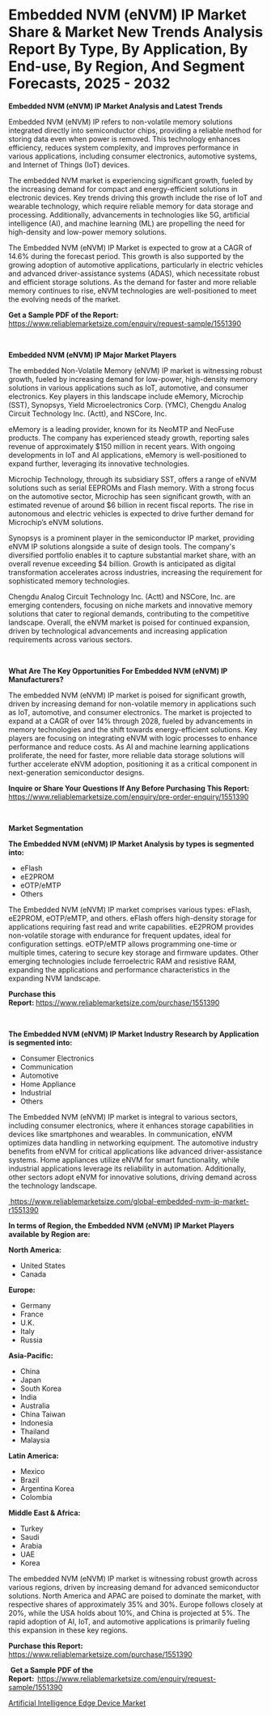<p><h1>Embedded NVM (eNVM) IP Market Share & Market New Trends Analysis Report By Type, By Application, By End-use, By Region, And Segment Forecasts, 2025 - 2032</h1></p><p><strong>Embedded NVM (eNVM) IP Market Analysis and Latest Trends</strong></p>
<p><p>Embedded NVM (eNVM) IP refers to non-volatile memory solutions integrated directly into semiconductor chips, providing a reliable method for storing data even when power is removed. This technology enhances efficiency, reduces system complexity, and improves performance in various applications, including consumer electronics, automotive systems, and Internet of Things (IoT) devices.</p><p>The embedded NVM market is experiencing significant growth, fueled by the increasing demand for compact and energy-efficient solutions in electronic devices. Key trends driving this growth include the rise of IoT and wearable technology, which require reliable memory for data storage and processing. Additionally, advancements in technologies like 5G, artificial intelligence (AI), and machine learning (ML) are propelling the need for high-density and low-power memory solutions.</p><p>The Embedded NVM (eNVM) IP Market is expected to grow at a CAGR of 14.6% during the forecast period. This growth is also supported by the growing adoption of automotive applications, particularly in electric vehicles and advanced driver-assistance systems (ADAS), which necessitate robust and efficient storage solutions. As the demand for faster and more reliable memory continues to rise, eNVM technologies are well-positioned to meet the evolving needs of the market.</p></p>
<p><strong>Get a Sample PDF of the Report:&nbsp;</strong> <a href="https://www.reliablemarketsize.com/enquiry/request-sample/1551390?utm_campaign=3101&utm_medium=2&utm_source=Github&utm_content=ia&utm_term=06042025&utm_id=embedded-nvm-envm-ip">https://www.reliablemarketsize.com/enquiry/request-sample/1551390</a></p>
<p>&nbsp;</p>
<p><strong>Embedded NVM (eNVM) IP Major Market Players</strong></p>
<p><p>The embedded Non-Volatile Memory (eNVM) IP market is witnessing robust growth, fueled by increasing demand for low-power, high-density memory solutions in various applications such as IoT, automotive, and consumer electronics. Key players in this landscape include eMemory, Microchip (SST), Synopsys, Yield Microelectronics Corp. (YMC), Chengdu Analog Circuit Technology Inc. (Actt), and NSCore, Inc.</p><p>eMemory is a leading provider, known for its NeoMTP and NeoFuse products. The company has experienced steady growth, reporting sales revenue of approximately $150 million in recent years. With ongoing developments in IoT and AI applications, eMemory is well-positioned to expand further, leveraging its innovative technologies.</p><p>Microchip Technology, through its subsidiary SST, offers a range of eNVM solutions such as serial EEPROMs and Flash memory. With a strong focus on the automotive sector, Microchip has seen significant growth, with an estimated revenue of around $6 billion in recent fiscal reports. The rise in autonomous and electric vehicles is expected to drive further demand for Microchip’s eNVM solutions.</p><p>Synopsys is a prominent player in the semiconductor IP market, providing eNVM IP solutions alongside a suite of design tools. The company's diversified portfolio enables it to capture substantial market share, with an overall revenue exceeding $4 billion. Growth is anticipated as digital transformation accelerates across industries, increasing the requirement for sophisticated memory technologies.</p><p>Chengdu Analog Circuit Technology Inc. (Actt) and NSCore, Inc. are emerging contenders, focusing on niche markets and innovative memory solutions that cater to regional demands, contributing to the competitive landscape. Overall, the eNVM market is poised for continued expansion, driven by technological advancements and increasing application requirements across various sectors.</p></p>
<p>&nbsp;</p>
<p><strong>What Are The Key Opportunities For Embedded NVM (eNVM) IP Manufacturers?</strong></p>
<p><p>The embedded NVM (eNVM) IP market is poised for significant growth, driven by increasing demand for non-volatile memory in applications such as IoT, automotive, and consumer electronics. The market is projected to expand at a CAGR of over 14% through 2028, fueled by advancements in memory technologies and the shift towards energy-efficient solutions. Key players are focusing on integrating eNVM with logic processes to enhance performance and reduce costs. As AI and machine learning applications proliferate, the need for faster, more reliable data storage solutions will further accelerate eNVM adoption, positioning it as a critical component in next-generation semiconductor designs.</p></p>
<p><strong>Inquire or Share Your Questions If Any Before Purchasing This Report:</strong> <a href="https://www.reliablemarketsize.com/enquiry/pre-order-enquiry/1551390?utm_campaign=3101&utm_medium=2&utm_source=Github&utm_content=ia&utm_term=06042025&utm_id=embedded-nvm-envm-ip">https://www.reliablemarketsize.com/enquiry/pre-order-enquiry/1551390</a></p>
<p>&nbsp;</p>
<p><strong>Market Segmentation</strong></p>
<p><strong>The Embedded NVM (eNVM) IP Market Analysis by types is segmented into:</strong></p>
<p><ul><li>eFlash</li><li>eE2PROM</li><li>eOTP/eMTP</li><li>Others</li></ul></p>
<p><p>The Embedded NVM (eNVM) IP market comprises various types: eFlash, eE2PROM, eOTP/eMTP, and others. eFlash offers high-density storage for applications requiring fast read and write capabilities. eE2PROM provides non-volatile storage with endurance for frequent updates, ideal for configuration settings. eOTP/eMTP allows programming one-time or multiple times, catering to secure key storage and firmware updates. Other emerging technologies include ferroelectric RAM and resistive RAM, expanding the applications and performance characteristics in the expanding NVM landscape.</p></p>
<p><strong>Purchase this Report:&nbsp;</strong><a href="https://www.reliablemarketsize.com/purchase/1551390?utm_campaign=3101&utm_medium=2&utm_source=Github&utm_content=ia&utm_term=06042025&utm_id=embedded-nvm-envm-ip">https://www.reliablemarketsize.com/purchase/1551390</a></p>
<p>&nbsp;</p>
<p><strong>The Embedded NVM (eNVM) IP Market Industry Research by Application is segmented into:</strong></p>
<p><ul><li>Consumer Electronics</li><li>Communication</li><li>Automotive</li><li>Home Appliance</li><li>Industrial</li><li>Others</li></ul></p>
<p><p>The Embedded NVM (eNVM) IP market is integral to various sectors, including consumer electronics, where it enhances storage capabilities in devices like smartphones and wearables. In communication, eNVM optimizes data handling in networking equipment. The automotive industry benefits from eNVM for critical applications like advanced driver-assistance systems. Home appliances utilize eNVM for smart functionality, while industrial applications leverage its reliability in automation. Additionally, other sectors adopt eNVM for innovative solutions, driving demand across the technology landscape.</p></p>
<p><a href="https://www.reliablemarketsize.com/global-embedded-nvm-ip-market-r1551390?utm_campaign=3101&utm_medium=2&utm_source=Github&utm_content=ia&utm_term=06042025&utm_id=embedded-nvm-envm-ip">&nbsp;https://www.reliablemarketsize.com/global-embedded-nvm-ip-market-r1551390</a></p>
<p><strong>In terms of Region, the Embedded NVM (eNVM) IP Market Players available by Region are:</strong></p>
<p>
    <p> <strong> North America: </strong>
        <ul>
            <li>United States</li>
            <li>Canada</li>
        </ul>
        </p> 
    <p> <strong> Europe: </strong>
        <ul>
            <li>Germany</li>
            <li>France</li>
            <li>U.K.</li>
            <li>Italy</li>
            <li>Russia</li>
        </ul>
        </p> 
    <p> <strong> Asia-Pacific: </strong>
        <ul>
            <li>China</li>
            <li>Japan</li>
            <li>South Korea</li>
            <li>India</li>
            <li>Australia</li>
            <li>China Taiwan</li>
            <li>Indonesia</li>
            <li>Thailand</li>
            <li>Malaysia</li>
        </ul>
        </p> 
    <p> <strong> Latin America: </strong>
        <ul>
            <li>Mexico</li>
            <li>Brazil</li>
            <li>Argentina Korea</li>
            <li>Colombia</li>
        </ul>
        </p> 
    <p> <strong> Middle East & Africa: </strong>
        <ul>
            <li>Turkey</li>
            <li>Saudi</li>
            <li>Arabia</li>
            <li>UAE</li>
            <li>Korea</li>
        </ul>
    </p>
    </p>
<p><p>The embedded NVM (eNVM) IP market is witnessing robust growth across various regions, driven by increasing demand for advanced semiconductor solutions. North America and APAC are poised to dominate the market, with respective shares of approximately 35% and 30%. Europe follows closely at 20%, while the USA holds about 10%, and China is projected at 5%. The rapid adoption of AI, IoT, and automotive applications is primarily fueling this expansion in these key regions.</p></p>
<p><strong>Purchase this Report: </strong><a href="https://www.reliablemarketsize.com/purchase/1551390?utm_campaign=3101&utm_medium=2&utm_source=Github&utm_content=ia&utm_term=06042025&utm_id=embedded-nvm-envm-ip">https://www.reliablemarketsize.com/purchase/1551390</a></p>
<p>&nbsp;<strong>Get a Sample PDF of the Report:&nbsp;&nbsp;</strong><a href="https://www.reliablemarketsize.com/enquiry/request-sample/1551390?utm_campaign=3101&utm_medium=2&utm_source=Github&utm_content=ia&utm_term=06042025&utm_id=embedded-nvm-envm-ip">https://www.reliablemarketsize.com/enquiry/request-sample/1551390</a></p>
<p><strong></strong></p>
<p><p><a href="https://github.com/nkbaroga/Market-Research-Report-List-1/blob/main/artificial-intelligence-edge-device-market.md?utm_campaign=3101&utm_medium=2&utm_source=Github&utm_content=ia&utm_term=06042025&utm_id=embedded-nvm-envm-ip">Artificial Intelligence Edge Device Market</a></p></p>